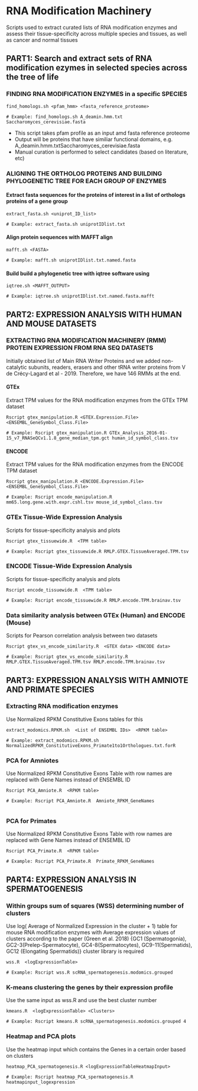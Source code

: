 # RNA Modification Machinery
Scripts used to extract curated lists of RNA modification enzymes and assess their tissue-specificity across multiple species and tissues, as well as cancer and normal tissues

## PART1: Search and extract sets of RNA modification ezymes in selected species across the tree of life

### FINDING RNA MODIFICATION ENZYMES in a specific SPECIES

``` 
find_homologs.sh <pfam_hmm> <fasta_reference_proteome> 

# Example: find_homologs.sh A_deamin.hmm.txt Saccharomyces_cerevisiae.fasta
``` 
- This script takes pfam profile as an input amd fasta reference proteome
- Output will be proteins that have similiar functional domains, e.g. A_deamin.hmm.txtSaccharomyces_cerevisiae.fasta
- Manual curation is performed to select candidates (based on literature, etc)

### ALIGNING THE ORTHOLOG PROTEINS AND BUILDING PHYLOGENETIC TREE FOR EACH GROUP OF ENZYMES

#### Extract fasta sequences for the proteins of interest in a list of orthologs proteins of a gene group
```
extract_fasta.sh <uniprot_ID_list>

# Example: extract_fasta.sh uniprotIDlist.txt
```
#### Align protein sequences with MAFFT align 
```
mafft.sh <FASTA>

# Example: mafft.sh uniprotIDlist.txt.named.fasta
```

#### Build build a phylogenetic tree with iqtree software using 
```
iqtree.sh <MAFFT_OUTPUT>

# Example: iqtree.sh uniprotIDlist.txt.named.fasta.mafft
```

## PART2: EXPRESSION ANALYSIS WITH HUMAN AND MOUSE DATASETS

### EXTRACTING RNA MODIFICATION MACHINERY (RMM) PROTEIN EXPRESSION FROM RNA SEQ DATASETS 
Initially obtained list of Main RNA Writer Proteins and we added non-catalytic subunits, readers, erasers and other tRNA writer proteins from V de Crécy-Lagard et al - 2019. Therefore, we have 146 RMMs at the end. 

#### GTEx 
Extract TPM values for the RNA modification enzymes from the GTEx TPM dataset
```
Rscript gtex_manipulation.R <GTEX.Expression.File> <ENSEMBL_GeneSymbol_Class.File>

# Example: Rscript gtex_manipulation.R GTEx_Analysis_2016-01-15_v7_RNASeQCv1.1.8_gene_median_tpm.gct human_id_symbol_class.tsv
```

#### ENCODE 
Extract TPM values for the RNA modification enzymes from the ENCODE TPM dataset
```
Rscript gtex_manipulation.R <ENCODE.Expression.File> <ENSEMBL_GeneSymbol_Class.File>

# Example: Rscript encode_manipulation.R mm65.long.gene.with.expr.cshl.tsv mouse_id_symbol_class.tsv
```

### GTEx Tissue-Wide Expression Analysis
Scripts for tissue-specificity analysis and plots 

``` 
Rscript gtex_tissuewide.R  <TPM table>

# Example: Rscript gtex_tissuewide.R RMLP.GTEX.TissueAveraged.TPM.tsv
``` 

### ENCODE Tissue-Wide Expression Analysis
Scripts for tissue-specificity analysis and plots 

``` 
Rscript encode_tissuewide.R  <TPM table>

# Example: Rscript encode_tissuewide.R RMLP.encode.TPM.brainav.tsv
``` 


### Data similarity analysis between GTEx (Human) and ENCODE (Mouse)
Scripts for Pearson correlation analysis between two datasets
``` 
Rscript gtex_vs_encode_similarity.R  <GTEX data> <ENCODE data> 

# Example: Rscript gtex_vs_encode_similarity.R RMLP.GTEX.TissueAveraged.TPM.tsv RMLP.encode.TPM.brainav.tsv
``` 













## PART3: EXPRESSION ANALYSIS WITH AMNIOTE AND PRIMATE SPECIES
### Extracting RNA modification enzymes
Use Normalized RPKM Constitutive Exons tables for this
``` 
extract_modomics.RPKM.sh  <List of ENSEMBL IDs>  <RPKM table>

# Example: extract_modomics.RPKM.sh NormalizedRPKM_ConstitutiveExons_Primate1to1Orthologues.txt.forR

``` 
### PCA for Amniotes
Use Normalized RPKM Constitutive Exons Table with row names are replaced with Gene Names instead of ENSEMBL ID
``` 
Rscript PCA_Amniote.R  <RPKM table>

# Example: Rscript PCA_Amniote.R  Amniote_RPKM_GeneNames


``` 
### PCA for Primates
Use Normalized RPKM Constitutive Exons Table with row names are replaced with Gene Names instead of ENSEMBL ID
``` 
Rscript PCA_Primate.R  <RPKM table>

# Example: Rscript PCA_Primate.R  Primate_RPKM_GeneNames

``` 


## PART4: EXPRESSION ANALYSIS IN SPERMATOGENESIS
### Within groups sum of squares (WSS) determining number of clusters 
Use log( Average of Normalized Expression in the cluster + 1) table for mouse RNA modification enzymes with Average expression values of clusters according to the paper (Green et al. 2018) {GC1 (Spermatogonia), GC2-3(Prelep-Spermatocyte), GC4-8(Spermatocytes), GC9-11(Spermatids), GC12 (Elongating Spermatids)}
cluster library is required
``` 
wss.R  <logExpressionTable>

# Example: Rscript wss.R scRNA_spermatogenesis.modomics.grouped
``` 

### K-means clustering the genes by their expression profile
Use the same input as wss.R and use the best cluster number
``` 
kmeans.R  <logExpressionTable> <Clusters>

# Example: Rscript kmeans.R scRNA_spermatogenesis.modomics.grouped 4
``` 

### Heatmap and PCA plots
Use the heatmap input which contains the Genes in a certain order based on clusters
``` 
heatmap_PCA_spermatogenesis.R <logExpressionTableHeatmapInput>

# Example: Rscript heatmap_PCA_spermatogenesis.R heatmapinput_logexpression
``` 
